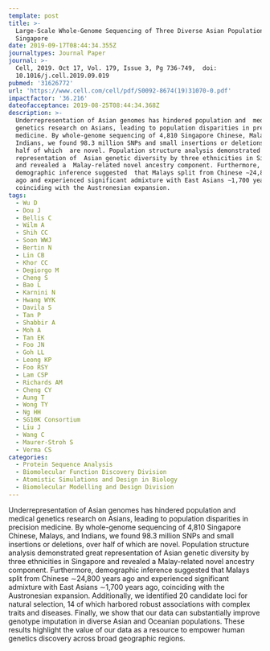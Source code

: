 ```yaml
---
template: post
title: >-
  Large-Scale Whole-Genome Sequencing of Three Diverse Asian Populations in
  Singapore
date: 2019-09-17T08:44:34.355Z
journaltypes: Journal Paper
journal: >-
  Cell, 2019. Oct 17, Vol. 179, Issue 3, Pg 736-749,  doi:
  10.1016/j.cell.2019.09.019
pubmed: '31626772'
url: 'https://www.cell.com/cell/pdf/S0092-8674(19)31070-0.pdf'
impactfactor: '36.216'
dateofacceptance: 2019-08-25T08:44:34.368Z
description: >-
  Underrepresentation of Asian genomes has hindered population and  medical
  genetics research on Asians, leading to population disparities in precision
  medicine. By whole-genome sequencing of 4,810 Singapore Chinese, Malays, and
  Indians, we found 98.3 million SNPs and small insertions or deletions, over
  half of which  are novel. Population structure analysis demonstrated great
  representation of  Asian genetic diversity by three ethnicities in Singapore
  and revealed a  Malay-related novel ancestry component. Furthermore,
  demographic inference suggested  that Malays split from Chinese ∼24,800 years
  ago and experienced significant admixture with East Asians ∼1,700 years ago,
  coinciding with the Austronesian expansion.  
tags:
  - Wu D
  - Dou J
  - Bellis C
  - Wilm A
  - Shih CC
  - Soon WWJ
  - Bertin N
  - Lin CB
  - Khor CC
  - Degiorgo M
  - Cheng S
  - Bao L
  - Karnini N
  - Hwang WYK
  - Davila S
  - Tan P
  - Shabbir A
  - Moh A
  - Tan EK
  - Foo JN
  - Goh LL
  - Leong KP
  - Foo RSY
  - Lam CSP
  - Richards AM
  - Cheng CY
  - Aung T
  - Wong TY
  - Ng HH
  - SG10K Consortium
  - Liu J
  - Wang C
  - Maurer-Stroh S
  - Verma CS
categories:
  - Protein Sequence Analysis
  - Biomolecular Function Discovery Division
  - Atomistic Simulations and Design in Biology
  - Biomolecular Modelling and Design Division
---
```

Underrepresentation of Asian genomes has hindered population and medical genetics research on Asians, leading to population disparities in precision
medicine. By whole-genome sequencing of 4,810 Singapore Chinese, Malays, and Indians, we found 98.3 million SNPs and small insertions or deletions, 
over half of which are novel. Population structure analysis demonstrated great representation of Asian genetic diversity by three ethnicities in 
Singapore and revealed a Malay-related novel ancestry component. Furthermore, demographic inference suggested that Malays split from Chinese 
∼24,800 years ago and experienced significant admixture with East Asians ∼1,700 years ago, coinciding with the Austronesian expansion. Additionally,
we identified 20 candidate loci for natural selection, 14 of which harbored robust associations with complex traits and diseases. Finally, we show 
that our data can substantially improve genotype imputation in diverse Asian and Oceanian populations. These results highlight the value of our data
as a resource to empower human genetics discovery across broad geographic regions.
